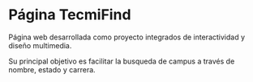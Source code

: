 # Página TecmiFind

Página web desarrollada como proyecto integrados de interactividad y diseño multimedia.

Su principal objetivo es facilitar la busqueda de campus a través de nombre, estado y carrera.

